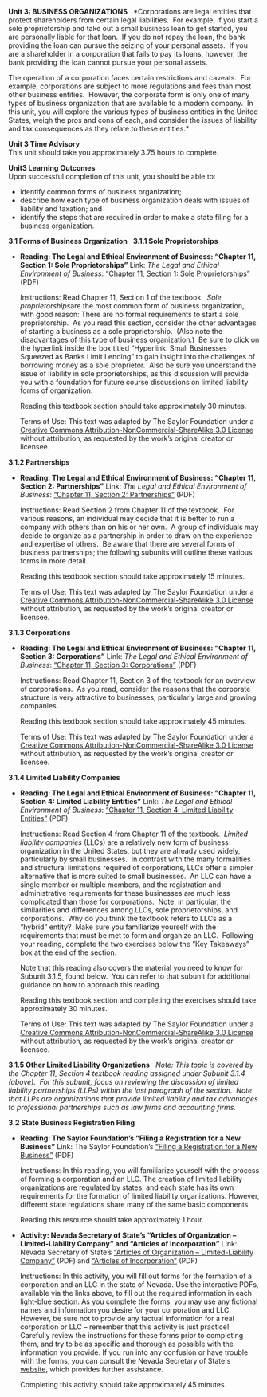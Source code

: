 **Unit 3: BUSINESS ORGANIZATIONS** <span id="3"></span> 
*Corporations are legal entities that protect shareholders from certain
legal liabilities.  For example, if you start a sole proprietorship and
take out a small business loan to get started, you are personally liable
for that loan.  If you do not repay the loan, the bank providing the
loan can pursue the seizing of your personal assets.  If you are a
shareholder in a corporation that fails to pay its loans, however, the
bank providing the loan cannot pursue your personal assets.  
  
 The operation of a corporation faces certain restrictions and caveats. 
For example, corporations are subject to more regulations and fees than
most other business entities.  However, the corporate form is only one
of many types of business organization that are available to a modern
company.  In this unit, you will explore the various types of business
entities in the United States, weigh the pros and cons of each, and
consider the issues of liability and tax consequences as they relate to
these entities.*

**Unit 3 Time Advisory**  
This unit should take you approximately 3.75 hours to complete.

**Unit3 Learning Outcomes**  
Upon successful completion of this unit, you should be able to:  
-   identify common forms of business organization;
-   describe how each type of business organization deals with issues of
    liability and taxation; and
-   identify the steps that are required in order to make a state filing
    for a business organization.

**3.1 Forms of Business Organization** <span id="3.1"></span> 
**3.1.1 Sole Proprietorships** <span id="3.1.1"></span> 
-   **Reading: The Legal and Ethical Environment of Business: “Chapter
    11, Section 1: Sole Proprietorships”**
    Link: *The Legal and Ethical Environment of Business*: [“Chapter 11,
    Section 1: Sole
    Proprietorships”](https://resources.saylor.org/wwwresources/archived/site/wp-content/uploads/2013/06/Legal-Ethical-Environment-Ch11.pdf)
    (PDF)  
      
     Instructions: Read Chapter 11, Section 1 of the textbook.  *Sole
    proprietorships*are the most common form of business organization,
    with good reason: There are no formal requirements to start a sole
    proprietorship.  As you read this section, consider the other
    advantages of starting a business as a sole proprietorship.  (Also
    note the disadvantages of this type of business organization.)  Be
    sure to click on the hyperlink inside the box titled “Hyperlink:
    Small Businesses Squeezed as Banks Limit Lending” to gain insight
    into the challenges of borrowing money as a sole proprietor.  Also
    be sure you understand the issue of liability in sole
    proprietorships, as this discussion will provide you with a
    foundation for future course discussions on limited liability forms
    of organization.  
      
     Reading this textbook section should take approximately 30
    minutes.  
      
     Terms of Use: This text was adapted by The Saylor Foundation under
    a [Creative Commons Attribution-NonCommercial-ShareAlike 3.0
    License](http://creativecommons.org/licenses/by-nc-sa/3.0/) without
    attribution, as requested by the work’s original creator or
    licensee.

**3.1.2 Partnerships** <span id="3.1.2"></span> 
-   **Reading: The Legal and Ethical Environment of Business: “Chapter
    11, Section 2: Partnerships”**
    Link: *The Legal and Ethical Environment of Business*: [“Chapter 11,
    Section 2:
    Partnerships”](https://resources.saylor.org/wwwresources/archived/site/wp-content/uploads/2013/06/Legal-Ethical-Environment-Ch11.pdf)
    (PDF)  
      
     Instructions: Read Section 2 from Chapter 11 of the textbook.  For
    various reasons, an individual may decide that it is better to run a
    company with others than on his or her own.  A group of individuals
    may decide to organize as a partnership in order to draw on the
    experience and expertise of others.  Be aware that there are several
    forms of business partnerships; the following subunits will outline
    these various forms in more detail.  
      
     Reading this textbook section should take approximately 15
    minutes.  
      
     Terms of Use: This text was adapted by The Saylor Foundation under
    a [Creative Commons Attribution-NonCommercial-ShareAlike 3.0
    License](http://creativecommons.org/licenses/by-nc-sa/3.0/) without
    attribution, as requested by the work’s original creator or
    licensee.

**3.1.3 Corporations** <span id="3.1.3"></span> 
-   **Reading: The Legal and Ethical Environment of Business: “Chapter
    11, Section 3: Corporations”**
    Link: *The Legal and Ethical Environment of Business*: [“Chapter 11,
    Section 3:
    Corporations”](https://resources.saylor.org/wwwresources/archived/site/wp-content/uploads/2013/06/Legal-Ethical-Environment-Ch11.pdf)
    (PDF)  
      
     Instructions: Read Chapter 11, Section 3 of the textbook for an
    overview of corporations.  As you read, consider the reasons that
    the corporate structure is very attractive to businesses,
    particularly large and growing companies.  
      
     Reading this textbook section should take approximately 45
    minutes.  
      
     Terms of Use: This text was adapted by The Saylor Foundation under
    a [Creative Commons Attribution-NonCommercial-ShareAlike 3.0
    License](http://creativecommons.org/licenses/by-nc-sa/3.0/) without
    attribution, as requested by the work’s original creator or
    licensee.

**3.1.4 Limited Liability Companies** <span id="3.1.4"></span> 
-   **Reading: The Legal and Ethical Environment of Business: “Chapter
    11, Section 4: Limited Liability Entities”**
    Link: *The Legal and Ethical Environment of Business*: [“Chapter 11,
    Section 4: Limited Liability
    Entities”](https://resources.saylor.org/wwwresources/archived/site/wp-content/uploads/2013/06/Legal-Ethical-Environment-Ch11.pdf)
    (PDF)  
      
     Instructions: Read Section 4 from Chapter 11 of the textbook. 
    *Limited liability companies* (LLCs) are a relatively new form of
    business organization in the United States, but they are already
    used widely, particularly by small businesses.  In contrast with the
    many formalities and structural limitations required of
    corporations, LLCs offer a simpler alternative that is more suited
    to small businesses.  An LLC can have a single member or multiple
    members, and the registration and administrative requirements for
    these businesses are much less complicated than those for
    corporations.  Note, in particular, the similarities and differences
    among LLCs, sole proprietorships, and corporations.  Why do you
    think the textbook refers to LLCs as a “hybrid” entity?  Make sure
    you familiarize yourself with the requirements that must be met to
    form and organize an LLC.  Following your reading, complete the two
    exercises below the “Key Takeaways” box at the end of the section.  
      
     Note that this reading also covers the material you need to know
    for Subunit 3.1.5, found below.  You can refer to that subunit for
    additional guidance on how to approach this reading.  
      
     Reading this textbook section and completing the exercises should
    take approximately 30 minutes.  
      
     Terms of Use: This text was adapted by The Saylor Foundation under
    a [Creative Commons Attribution-NonCommercial-ShareAlike 3.0
    License](http://creativecommons.org/licenses/by-nc-sa/3.0/) without
    attribution, as requested by the work’s original creator or
    licensee.

**3.1.5 Other Limited Liability Organizations** <span
id="3.1.5"></span> 
*Note: This topic is covered by the Chapter 11, Section 4 textbook
reading assigned under Subunit 3.1.4 (above).  For this subunit, focus
on reviewing the discussion of limited liability partnerships (LLPs)
within the last paragraph of the section.  Note that LLPs are
organizations that provide limited liability and tax advantages to
professional partnerships such as law firms and accounting firms.*

**3.2 State Business Registration Filing** <span id="3.2"></span> 
-   **Reading: The Saylor Foundation’s “Filing a Registration for a New
    Business”**
    Link: The Saylor Foundation’s [“Filing a Registration for a New
    Business”](https://resources.saylor.org/wwwresources/archived/site/wp-content/uploads/2013/12/PRDV205-OC-StateRegistrationFiling-FINAL.pdf)
    (PDF)  
      
     Instructions: In this reading, you will familiarize yourself with
    the process of forming a corporation and an LLC. The creation of
    limited liability organizations are regulated by states, and each
    state has its own requirements for the formation of limited
    liability organizations. However, different state regulations share
    many of the same basic components.  
      
     Reading this resource should take approximately 1 hour.

-   **Activity: Nevada Secretary of State’s “Articles of Organization –
    Limited-Liability Company” and “Articles of Incorporation”**
    Link: Nevada Secretary of State’s [“Articles of Organization –
    Limited-Liability
    Company”](http://nvsos.gov/Modules/ShowDocument.aspx?documentid=1004)
    (PDF) and [“Articles of
    Incorporation”](http://nvsos.gov/Modules/ShowDocument.aspx?documentid=668)
    (PDF)  
      
     Instructions: In this activity, you will fill out forms for the
    formation of a corporation and an LLC in the state of Nevada. Use
    the interactive PDFs, available via the links above, to fill out the
    required information in each light-blue section. As you complete the
    forms, you may use any fictional names and information you desire
    for your corporation and LLC. However, be sure not to provide any
    factual information for a real corporation or LLC – remember that
    this activity is just practice! Carefully review the instructions
    for these forms prior to completing them, and try to be as specific
    and thorough as possible with the information you provide. If you
    run into any confusion or have trouble with the forms, you can
    consult the Nevada Secretary of State's
    [website](http://nvsos.gov/index.aspx?page=428), which provides
    further assistance.  
      
     Completing this activity should take approximately 45 minutes.



